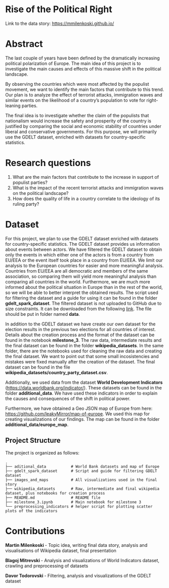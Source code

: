 # Rise of the Political Right

Link to the data story: https://mmilenkoski.github.io/

# Abstract

The last couple of years have been defined by the dramatically increasing political polarization of Europe. The main idea of this project is to investigate the main causes and effects of this massive shift in the political landscape.

By observing the countries which were most affected by the populist movement, we want to identify the main factors that contribute to this trend. Our plan is to analyze the effect of terrorist attacks, immigration waves and similar events on the likelihood of a country’s population to vote for right-leaning parties.

The final idea is to investigate whether the claim of the populists that nationalism would increase the safety and prosperity of the country is justified by comparing the social and economic stability of countries under liberal and conservative governments. For this purpose, we will primarily use the GDELT dataset, enriched with datasets for country-specific statistics. 

# Research questions
1. What are the main factors that contribute to the increase in support of populist parties?
2. What is the impact of the recent terrorist attacks and immigration waves on the political landscape?
3. How does the quality of life in a country correlate to the ideology of its ruling party?

# Dataset
For this project, we plan to use the GDELT dataset enriched with datasets for country-specific statistics. The GDELT dataset provides us information about events between actors. We have filtered the GDELT dataset to obtain only the events in which either one of the actors is from a country from EU/EEA or the event itself took place in a country from EU/EEA. We limit our analysis to the European countries for easier and more meaningful analysis. Countries from EU/EEA are all democratic and members of the same association, so comparing them will yield more meaningful analysis than comparing all countries in the world. Furthermore, we are much more informed about the political situation in Europe than in the rest of the world, so we will be able to better interpret the obtained results. The script used for filtering the dataset and a guide for using it can be found in the folder **gdelt_spark_dataset**. The filtered dataset is not uploaded to GitHub due to size constraints. It can be downloaded from the following <a href="https://drive.google.com/drive/u/1/folders/1jKztRsM5SRfR0480caBRsNhl43vYA-6y?fbclid=IwAR08ho5IG64I_rpKQd9LMmEdDIJudT5gYy3TJ1cmwZc5pBlAbZuga5DMa8g">link</a>. The file should be put in folder named **data**.

In addition to the GDELT dataset we have create our own dataset for the election results in the previous two elections for all countries of interest. Details about the creation process and the format of the dataset can be found in the notebook **milestone_3**. The raw data, intermediate results and the final dataset can be found in the folder **wikipedia_datasets**. In the same folder, there are the notebooks used for cleaning the raw data and creating the final dataset. We want to point out that some small incosistencies and mistakes were fixed manually after the creation of the dataset. The final dataset can be found in the file **wikipedia_datasets/country_party_dataset.csv**.

Additionally, we used data from the dataset **World Development Indicators** (https://data.worldbank.org/indicator/). These datasets can be found in the folder **additional_data**. We have used these indicators in order to explain the causes and consequences of the shift in political power. 

Furthermore, we have obtained a Geo JSON map of Europe from here: https://github.com/leakyMirror/map-of-europe. We used this map for creating visualizations of our findings. The map can be found in the folder **additional_data/europe_map**.

## Project Structure
The project is organized as follows:

    .
    ├── aditional_data           # World Bank datasets and map of Europe
    ├── gdelt_spark_dataset      # Script and guide for filtering GDELT dataset
    ├── images_and_maps          # All visualizations used in the final story
    ├── wikipedia_datasets       # Raw, intermediate and final wikipedia dataset, plus notebooks for creation process
    ├── README.md                # README file
    ├── milestone_3.ipynb        # Main notebook for milestone 3
    └── preprocessing_indicators # helper script for plotting scatter plots of the indicators

# Contributions

<b> Martin Milenkoski </b> - Topic idea, writing final data story, analysis and visualisations of Wikipedia dataset, final presentation

<b> Blagoj Mitrevski </b> - Analysis and visualizations of World Indicators dataset, crawling and preprocessing of datasets

<b> Davor Todorovski </b> - Filtering, analysis and visualizations of the GDELT dataset
